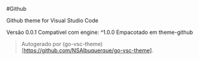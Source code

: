 #Github

Github theme for Visual Studio Code

Versão 0.0.1
Compatível com engine: ^1.0.0
Empacotado em theme-github

> Autogerado por (go-vsc-theme)[https://github.com/NSAlbuquerque/go-vsc-theme].